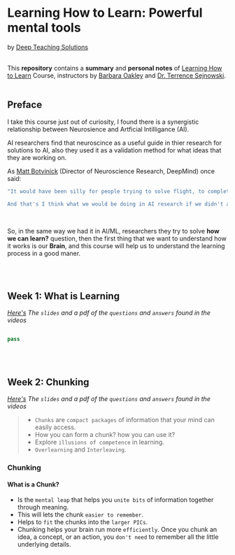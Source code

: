 # Learning How to Learn: Powerful mental tools

by [Deep Teaching Solutions](https://www.mooc-list.com/university-entity/deep-teaching-solutions)
<br/>
<br/>

 This **repository** contains a **summary** and **personal notes** of [Learning How to Learn](https://www.coursera.org/learn/learning-how-to-learn) Course, instructors by [Barbara Oakley](https://barbaraoakley.com/) and [Dr. Terrence Sejnowski](https://www.salk.edu/scientist/terrence-sejnowski/).
<br/>
<br/>

## Preface

I take this course just out of curiosity, I found there is a synergistic relationship between Neurosience and Artficial Intilligance (AI).

AI researchers find that neuroscince as a useful guide in thier research for solutions to AI, also they used it as a validation method for what ideas that they are working on.

As [Matt Botvinick](https://hai.stanford.edu/people/matthew-botvinick) (Director of Neuroscience Research, DeepMind) once said:

```bash
"It would have been silly for people trying to solve flight, to completley ignore birds,

And that's I think what we would be doing in AI research if we didn't attend to neuroscience."
```

<br/>

So, in the same way we had it in AI/ML, researchers they try to solve **how we can learn?**
question, then the first thing that we want to understand how it works is our **Brain**, and this course will help us to understand the learning process in a good maner.

<br/>
<br/>

## Week 1: What is Learning

_[Here's](google.com) The `slides` and a pdf of the `questions` and `answers` found in the videos_

``` python

pass

```

<br/>
<br/>

## Week 2: Chunking

_[Here's](google.com) The `slides` and a pdf of the `questions` and `answers` found in the videos_

> - `Chunks` are `compact packages` of information that your mind can easily access.
> - How you can form a chunk? how you can use it?
> - Explore `illusions of competence` in learning.
> - `Overlearning` and `Interleaving`.

### Chunking

#### What is a Chunk?

- Is the `mental leap` that helps you `unite bits` of information together through meaning.
- This will lets the chunk `easier to remember`.
- Helps to `fit` the chunks into the `larger PICs`.
- Chunking helps your brain run more `efficiently`. Once you chunk an idea, a concept, or an action, you
`don't need` to remember all the little underlying details.
